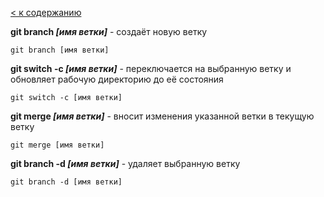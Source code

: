 [< к содержанию](readme.md)

**git branch *[имя ветки]*** - создаёт новую ветку

```bash=
git branch [имя ветки]
```

**git switch -c *[имя ветки]*** - переключается на выбранную ветку и обновляет рабочую директорию до её состояния

```bash=
git switch -c [имя ветки]
```

**git merge *[имя ветки]*** - вносит изменения указанной ветки в текущую ветку

```bash=
git merge [имя ветки]
```

**git branch -d *[имя ветки]*** - удаляет выбранную ветку

```bash=
git branch -d [имя ветки]
```